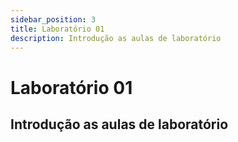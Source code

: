 ```yaml
---
sidebar_position: 3
title: Laboratório 01
description: Introdução as aulas de laboratório
---
```


# Laboratório 01

## Introdução as aulas de laboratório
